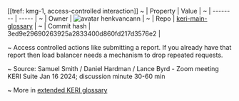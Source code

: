 [[tref: kmg-1, access-controlled interaction]]
~ | Property | Value |
~ | -------- | ----- |
~ | Owner | ![avatar](https://avatars.githubusercontent.com/u/479356?v=4) henkvancann |
~ | Repo | [keri-main-glossary](https://github.com/henkvancann/keri-main-glossary) |
~ | Commit hash | 3ed9e29690263925a2833400d860fd217d3576e2 |

~ Access controlled actions like submitting a report. If you already have that report then load balancer needs a mechanism to drop repeated requests.

~ Source: Samuel Smith / Daniel Hardman / Lance Byrd - Zoom meeting KERI Suite Jan 16 2024; discussion minute 30-60 min

~ More in <a href="https://weboftrust.github.io/WOT-terms/docs/glossary/access-controlled-interaction">extended KERI glossary</a>
